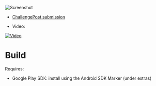 ![Screenshot](https://raw.github.com/zmughal/hackrice-2014/master/screenshot/Screenshot_2014-01-26-11-58-26.png)

- [ChallengePost submission](http://hackrice.challengepost.com/submissions/20473-carvis)

- Video:

[![Video](http://img.youtube.com/vi/a9eUcMLgLcQ/0.jpg)](https://www.youtube.com/watch?v=a9eUcMLgLcQ)

# Build

Requires:

- Google Play SDK: install using the Android SDK Marker (under extras)


